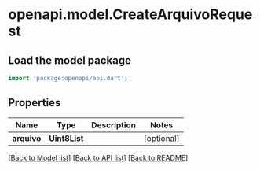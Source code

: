 # openapi.model.CreateArquivoRequest

## Load the model package
```dart
import 'package:openapi/api.dart';
```

## Properties
Name | Type | Description | Notes
------------ | ------------- | ------------- | -------------
**arquivo** | [**Uint8List**](Uint8List.md) |  | [optional] 

[[Back to Model list]](../README.md#documentation-for-models) [[Back to API list]](../README.md#documentation-for-api-endpoints) [[Back to README]](../README.md)


